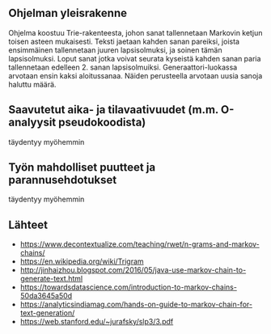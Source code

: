 ## Ohjelman yleisrakenne

Ohjelma koostuu Trie-rakenteesta, johon sanat tallennetaan Markovin ketjun toisen asteen mukaisesti.
Teksti jaetaan kahden sanan pareiksi, joista ensimmäinen tallennetaan juuren lapsisolmuksi, ja soinen tämän lapsisolmuksi. 
Loput sanat jotka voivat seurata kyseistä kahden sanan paria tallennetaan edelleen 2. sanan lapsisolmuiksi.
Generaattori-luokassa arvotaan ensin kaksi aloitussanaa. Näiden perusteella arvotaan uusia sanoja haluttu määrä.

## Saavutetut aika- ja tilavaativuudet (m.m. O-analyysit pseudokoodista)
täydentyy myöhemmin

## Työn mahdolliset puutteet ja parannusehdotukset
täydentyy myöhemmin

## Lähteet

* https://www.decontextualize.com/teaching/rwet/n-grams-and-markov-chains/
* https://en.wikipedia.org/wiki/Trigram
* http://jinhaizhou.blogspot.com/2016/05/java-use-markov-chain-to-generate-text.html
* https://towardsdatascience.com/introduction-to-markov-chains-50da3645a50d
* https://analyticsindiamag.com/hands-on-guide-to-markov-chain-for-text-generation/
* https://web.stanford.edu/~jurafsky/slp3/3.pdf
